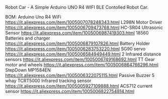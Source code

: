 Robot Car - A Simple Arduino UNO R4 WIFI BLE Contolled Robot Car.

BOM:
Arduino Uno R4 WiFi https://it.aliexpress.com/item/1005007078248343.html 
L298N Motor Driver https://it.aliexpress.com/item/1005006709473768.html
HC-SR04 Ultrasonic Sensor https://it.aliexpress.com/item/1005006987419303.html 
18560 Batteries and charger https://it.aliexpress.com/item/1005006879107826.html
Battery Holder https://it.aliexpress.com/item/1005006283753220.html 
SG90 servo https://it.aliexpress.com/item/1005006584949449.html 
2 Infrared distance sensors https://it.aliexpress.com/item/1005006749168692.html
TT Gear motor and wheels https://it.aliexpress.com/item/1005006864766296.html 
StepDown MP1584EN https://it.aliexpress.com/item/1005006322075115.html 
Passive Buzzer 
5 whay TCRT5000 Infrared tracking sensor https://it.aliexpress.com/item/1005005927109888.html 
ACS712 current sensor https://it.aliexpress.com/item/1005006822754814.html
